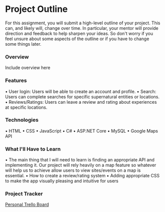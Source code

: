 # Project Outline
For this assignment, you will submit a high-level outline of your project. This can, and likely will, change over time. In particular, your mentor will provide direction and feedback to help sharpen your ideas. So don't worry if you feel unsure about some aspects of the outline or if you have to change some things later.

### Overview
Include overview here

### Features
• User login: Users will be able to create an account and profile.
• Search: Users can complete searches for specific supernatural entities or locations.
• Reviews/Ratings: Users can leave a review and rating about experiences at specific locations.

### Technologies
• HTML
• CSS
• JavaScript
• C#
• ASP.NET Core
• MySQL
• Google Maps API

### What I'll Have to Learn
• The main thing that I will need to learn is finding an appropriate API and implementing it. Our project will rely heavily on a map feature so whatever will help us to achieve allow users to view sites/events on a map is essential.
• How to create a review/rating system
• Adding appropriate CSS to make the app visually pleasing and intuitive for users

### Project Tracker
[Personal Trello Board](https://trello.com/b/G6dCQuCR/liftoff-get-weird-app)
